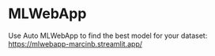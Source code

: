 # MLWebApp
Use Auto MLWebApp to find the best model for your dataset: https://mlwebapp-marcinb.streamlit.app/
